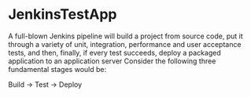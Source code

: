 # JenkinsTestApp

A full-blown Jenkins pipeline will build a project from source code, put it through a variety of unit, integration, performance and user acceptance tests, and then, finally, if every test succeeds, deploy a packaged application to an application server
Consider the following three fundamental stages would be:

 Build ->
 Test ->
 Deploy
